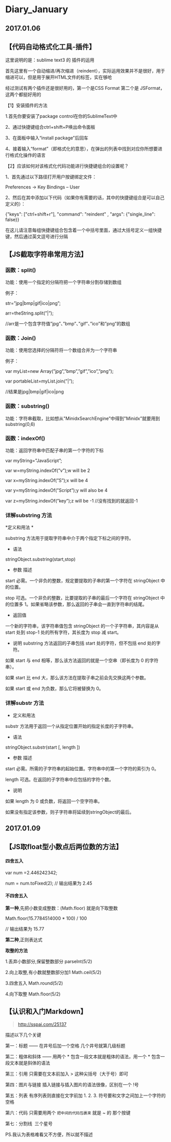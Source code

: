 # Diary_January
## 2017.01.06 
## 【代码自动格式化工具-插件】

这里说明的是：sublime text3 的 插件的运用

首先这里有一个自动缩进/再次缩进（reindent），实际运用效果并不是很好，用于缩进可以，但是用于展开HTML文件的标签，实在够呛

经过测试有两个插件还是很好用的，第一个是CSS Format 第二个是 JSFormat，这两个都挺好用的

【1】安装插件的方法

1.首先你要安装了package control在你的SublimeText中

2、通过快捷键组合ctrl+shift+P唤出命令面板

3、在面板中输入“install package”后回车

4、接着输入“format”（即格式化的意思），在弹出的列表中找到对应你所想要进行格式化操作的语言


【2】应该如何对该格式化代码功能进行快捷键组合的设置呢？

1、首先通过以下路径打开用户按键绑定文件：

Preferences → Key Bindings – User

2、然后在其中添加以下代码（如果你有需要的话，其中的快捷键组合是可以自己定义的）：

{"keys": ["ctrl+shift+r"], "command": "reindent" , "args": {"single_line": false}}

在这儿请注意每组快捷键组合包含着一个中括号里面，通过大括号定义一组快捷键，然后通过英文逗号进行分隔

## 【JS截取字符串常用方法】
### 函数：split() 

功能：使用一个指定的分隔符把一个字符串分割存储到数组 

例子： 

str=”jpg|bmp|gif|ico|png”; 

arr=theString.split(”|”); 

//arr是一个包含字符值”jpg”、”bmp”、”gif”、”ico”和”png”的数组 

### 函数：Join() 

功能：使用您选择的分隔符将一个数组合并为一个字符串 

例子： 

var myList=new Array(”jpg”,”bmp”,”gif”,”ico”,”png”); 

var portableList=myList.join(”|”); 

//结果是jpg|bmp|gif|ico|png 

### 函数：substring() 

功能：字符串截取，比如想从"MinidxSearchEngine”中得到"Minidx”就要用到substring(0,6) 

### 函数：indexOf() 
功能：返回字符串中匹配子串的第一个字符的下标 

var myString=”JavaScript”; 

var w=myString.indexOf(”v”);w will be 2 

var x=myString.indexOf(”S”);x will be 4 

var y=myString.indexOf(”Script”);y will also be 4 

var z=myString.indexOf(”key”);z will be -1  //没有找到的就返回-1

### 详解substring 方法 

*定义和用法 *

substring 方法用于提取字符串中介于两个指定下标之间的字符。 

* 语法

stringObject.substring(start,stop) 

* 参数 描述

start 必需。一个非负的整数，规定要提取的子串的第一个字符在 stringObject 中的位置。 

stop 可选。一个非负的整数，比要提取的子串的最后一个字符在 stringObject 中的位置多 1。如果省略该参数，那么返回的子串会一直到字符串的结尾。 

* 返回值 

一个新的字符串，该字符串值包含 stringObject 的一个子字符串，其内容是从 start 处到 stop-1 处的所有字符，其长度为 stop 减 start。 

* 说明 
substring 方法返回的子串包括 start 处的字符，但不包括 end 处的字符。 

如果 start 与 end 相等，那么该方法返回的就是一个空串（即长度为 0 的字符串）。 
 
如果 start 比 end 大，那么该方法在提取子串之前会先交换这两个参数。 

如果 start 或 end 为负数，那么它将被替换为 0。 

### 详解substr 方法 

* 定义和用法 

substr 方法用于返回一个从指定位置开始的指定长度的子字符串。 

* 语法 

stringObject.substr(start [, length ]) 

* 参数 描述 

start 必需。所需的子字符串的起始位置。字符串中的第一个字符的索引为 0。 

length 可选。在返回的子字符串中应包括的字符个数。 

* 说明 

如果 length 为 0 或负数，将返回一个空字符串。 

如果没有指定该参数，则子字符串将延续到stringObject的最后。 

## 2017.01.09 

## 【JS取float型小数点后两位数的方法】

#### 四舍五入

var num =2.446242342;

num = num.toFixed(2); // 输出结果为 2.45

#### 不四舍五入

**第一种**,先把小数变成整数：(Math.floor) 就是向下取整数

Math.floor(15.7784514000 * 100) / 100  

// 输出结果为 15.77

**第二种**,正则表达式

**取整的方法**

1.丢弃小数部分,保留整数部分 parseInt(5/2)

2.向上取整,有小数就整数部分加1  Math.ceil(5/2)

3.四舍五入 Math.round(5/2)

4.向下取整 Math.floor(5/2)

## 【认识和入门Markdown】

> http://sspai.com/25137

描述以下几个关键

第一：标题 —— 在井号后加一个空格 几个井号就第几级标题

第二：粗体和斜体 —— 用两个 * 包含一段文本就是粗体的语法，用一个 * 包含一段文本就是斜体的语法

第三：引用 只需要在文本前加入 > 这种尖括号（大于号）即可

第四：图片与链接 插入链接与插入图片的语法很像，区别在一个 !号

第五：列表 有序列表则直接在文字前加 1. 2. 3. 符号要和文字之间加上一个字符的空格

第六：代码 只需要用两个 ` 把中间的代码包裹来 ` 就是 ~ 的 那个按键

第七：分割线  三个星号

PS.我认为表格难看又不方便，所以就不描述
